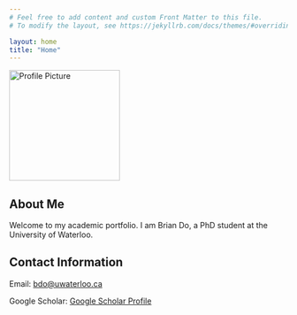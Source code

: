 ```yaml
---
# Feel free to add content and custom Front Matter to this file.
# To modify the layout, see https://jekyllrb.com/docs/themes/#overriding-theme-defaults

layout: home
title: "Home"
---
```


<img src="{{ 'assets/images/profile.jpg' | relative_url }}" alt="Profile Picture" style="width:200px;height:200px;">

<h2>About Me</h2>
<p>Welcome to my academic portfolio. I am Brian Do, a PhD student at the University of Waterloo.</p>

<h2>Contact Information</h2>
<p>Email: <a href="mailto:bdo@uwaterloo.ca">bdo@uwaterloo.ca</a></p>
<p>Google Scholar: <a href="https://scholar.google.com/citations?user=vrptViwAAAAJ&hl=vi&oi=ao">Google Scholar Profile</a></p>
